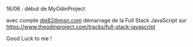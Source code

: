 16/06 : début de MyOdinProject

avec compte dje82@msn.com
démarrage de la Full Stack JavaScript 
sur https://www.theodinproject.com/tracks/full-stack-javascript

Good Luck  to me !